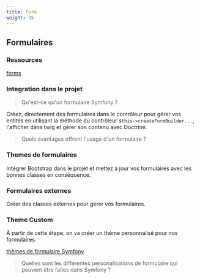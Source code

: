 ```yaml
---
title: Form
weight: 35
---
```




## Formulaires

### Ressources

[forms](https://symfony.com/doc/current/forms.html)

### Integration dans le projet

> Qu'est-ce qu'un formulaire Symfony ?

Créez, directement des formulaires dans le contrôleur pour gérer vos entités en utilisant la méthode du contrôleur 
`$this->createFormBuilder...`, l'afficher dans twig et gérer son contenu avec Doctrine.

> Quels avantages offrent l'usage d'un formulaire ?

### Themes de formulaires

Intégrer Bootstrap dans le projet et mettez à jour vos formulaires avec les bonnes classes en conséquence.

### Formulaires externes

Créer des classes externes pour gérer vos formulaires.

### Theme Custom

À partir de cette étape, on va créer un thème personnalisé pour nos formulaires.

[thèmes de formulaire Symfony](https://symfony.com/doc/current/form/form_themes.html) 

> Quelles sont les différentes personalisations de formulaire qui peuvent être faites dans Symfony ?


